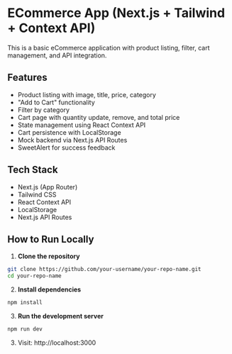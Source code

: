 #  ECommerce App (Next.js + Tailwind + Context API)

This is a basic eCommerce application with product listing, filter, cart management, and API integration.

##  Features

- Product listing with image, title, price, category
- "Add to Cart" functionality
- Filter by category
- Cart page with quantity update, remove, and total price
- State management using React Context API
- Cart persistence with LocalStorage
- Mock backend via Next.js API Routes
- SweetAlert for success feedback

##  Tech Stack

- Next.js (App Router)
- Tailwind CSS
- React Context API
- LocalStorage
- Next.js API Routes

##  How to Run Locally

1. **Clone the repository**

```bash
git clone https://github.com/your-username/your-repo-name.git
cd your-repo-name
```
2. **Install dependencies**

```bash
npm install
```
3. **Run the development server**

```bash
npm run dev
```
3. Visit: http://localhost:3000


